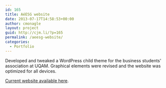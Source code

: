 ```yaml
---
id: 165
title: AéESG website
date: 2013-07-17T14:58:53+00:00
author: cmonagle
layout: project
guid: http://cjm.li/?p=165
permalink: /aeesg-website/
categories:
  - Portfolio
---
```

Developed and tweaked a WordPress child theme for the business students' association at UQAM. Graphical elements were revised and the website was optimized for all devices.

[Current website available here](http://aeesg.com).
